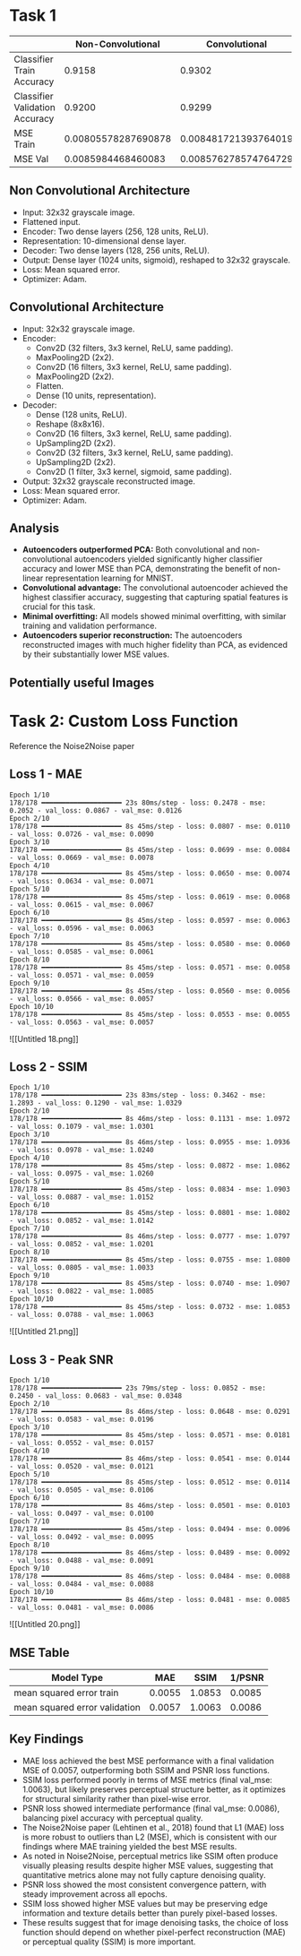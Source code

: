 
# Task 1

|                                | Non-Convolutional   | Convolutional        | PCA    |
| ------------------------------ | ------------------- | -------------------- | ------ |
| Classifier Train Accuracy      | 0.9158              | 0.9302               | 0.8100 |
| Classifier Validation Accuracy | 0.9200              | 0.9299               | 0.8159 |
| MSE Train                      | 0.00805578287690878 | 0.008481721393764019 | 0.0258 |
| MSE Val                        | 0.0085984468460083  | 0.008576278574764729 | 0.0256 |

## Non Convolutional Architecture

- Input: 32x32 grayscale image.
- Flattened input.
- Encoder: Two dense layers (256, 128 units, ReLU).
- Representation: 10-dimensional dense layer.
- Decoder: Two dense layers (128, 256 units, ReLU).
- Output: Dense layer (1024 units, sigmoid), reshaped to 32x32 grayscale.
- Loss: Mean squared error.
- Optimizer: Adam.

## Convolutional Architecture

- Input: 32x32 grayscale image.
- Encoder:
    - Conv2D (32 filters, 3x3 kernel, ReLU, same padding).
    - MaxPooling2D (2x2).
    - Conv2D (16 filters, 3x3 kernel, ReLU, same padding).
    - MaxPooling2D (2x2).
    - Flatten.
    - Dense (10 units, representation).
- Decoder:
    - Dense (128 units, ReLU).
    - Reshape (8x8x16).
    - Conv2D (16 filters, 3x3 kernel, ReLU, same padding).
    - UpSampling2D (2x2).
    - Conv2D (32 filters, 3x3 kernel, ReLU, same padding).
    - UpSampling2D (2x2).
    - Conv2D (1 filter, 3x3 kernel, sigmoid, same padding).
- Output: 32x32 grayscale reconstructed image.
- Loss: Mean squared error.
- Optimizer: Adam.


## Analysis

- **Autoencoders outperformed PCA:** Both convolutional and non-convolutional autoencoders yielded significantly higher classifier accuracy and lower MSE than PCA, demonstrating the benefit of non-linear representation learning for MNIST.
- **Convolutional advantage:** The convolutional autoencoder achieved the highest classifier accuracy, suggesting that capturing spatial features is crucial for this task.
- **Minimal overfitting:** All models showed minimal overfitting, with similar training and validation performance.
- **Autoencoders superior reconstruction:** The autoencoders reconstructed images with much higher fidelity than PCA, as evidenced by their substantially lower MSE values.

## Potentially useful Images















# Task 2: Custom Loss Function

Reference the Noise2Noise paper
## Loss 1 - MAE

```
Epoch 1/10
178/178 ━━━━━━━━━━━━━━━━━━━━ 23s 80ms/step - loss: 0.2478 - mse: 0.2052 - val_loss: 0.0867 - val_mse: 0.0126
Epoch 2/10
178/178 ━━━━━━━━━━━━━━━━━━━━ 8s 45ms/step - loss: 0.0807 - mse: 0.0110 - val_loss: 0.0726 - val_mse: 0.0090
Epoch 3/10
178/178 ━━━━━━━━━━━━━━━━━━━━ 8s 45ms/step - loss: 0.0699 - mse: 0.0084 - val_loss: 0.0669 - val_mse: 0.0078
Epoch 4/10
178/178 ━━━━━━━━━━━━━━━━━━━━ 8s 45ms/step - loss: 0.0650 - mse: 0.0074 - val_loss: 0.0634 - val_mse: 0.0071
Epoch 5/10
178/178 ━━━━━━━━━━━━━━━━━━━━ 8s 45ms/step - loss: 0.0619 - mse: 0.0068 - val_loss: 0.0615 - val_mse: 0.0067
Epoch 6/10
178/178 ━━━━━━━━━━━━━━━━━━━━ 8s 45ms/step - loss: 0.0597 - mse: 0.0063 - val_loss: 0.0596 - val_mse: 0.0063
Epoch 7/10
178/178 ━━━━━━━━━━━━━━━━━━━━ 8s 45ms/step - loss: 0.0580 - mse: 0.0060 - val_loss: 0.0585 - val_mse: 0.0061
Epoch 8/10
178/178 ━━━━━━━━━━━━━━━━━━━━ 8s 45ms/step - loss: 0.0571 - mse: 0.0058 - val_loss: 0.0571 - val_mse: 0.0059
Epoch 9/10
178/178 ━━━━━━━━━━━━━━━━━━━━ 8s 45ms/step - loss: 0.0560 - mse: 0.0056 - val_loss: 0.0566 - val_mse: 0.0057
Epoch 10/10
178/178 ━━━━━━━━━━━━━━━━━━━━ 8s 45ms/step - loss: 0.0553 - mse: 0.0055 - val_loss: 0.0563 - val_mse: 0.0057
```

![[Untitled 18.png]]

## Loss 2 - SSIM
```
Epoch 1/10
178/178 ━━━━━━━━━━━━━━━━━━━━ 23s 83ms/step - loss: 0.3462 - mse: 1.2893 - val_loss: 0.1290 - val_mse: 1.0329
Epoch 2/10
178/178 ━━━━━━━━━━━━━━━━━━━━ 8s 46ms/step - loss: 0.1131 - mse: 1.0972 - val_loss: 0.1079 - val_mse: 1.0301
Epoch 3/10
178/178 ━━━━━━━━━━━━━━━━━━━━ 8s 46ms/step - loss: 0.0955 - mse: 1.0936 - val_loss: 0.0978 - val_mse: 1.0240
Epoch 4/10
178/178 ━━━━━━━━━━━━━━━━━━━━ 8s 45ms/step - loss: 0.0872 - mse: 1.0862 - val_loss: 0.0975 - val_mse: 1.0260
Epoch 5/10
178/178 ━━━━━━━━━━━━━━━━━━━━ 8s 45ms/step - loss: 0.0834 - mse: 1.0903 - val_loss: 0.0887 - val_mse: 1.0152
Epoch 6/10
178/178 ━━━━━━━━━━━━━━━━━━━━ 8s 45ms/step - loss: 0.0801 - mse: 1.0802 - val_loss: 0.0852 - val_mse: 1.0142
Epoch 7/10
178/178 ━━━━━━━━━━━━━━━━━━━━ 8s 46ms/step - loss: 0.0777 - mse: 1.0797 - val_loss: 0.0852 - val_mse: 1.0201
Epoch 8/10
178/178 ━━━━━━━━━━━━━━━━━━━━ 8s 45ms/step - loss: 0.0755 - mse: 1.0800 - val_loss: 0.0805 - val_mse: 1.0033
Epoch 9/10
178/178 ━━━━━━━━━━━━━━━━━━━━ 8s 45ms/step - loss: 0.0740 - mse: 1.0907 - val_loss: 0.0822 - val_mse: 1.0085
Epoch 10/10
178/178 ━━━━━━━━━━━━━━━━━━━━ 8s 45ms/step - loss: 0.0732 - mse: 1.0853 - val_loss: 0.0788 - val_mse: 1.0063
```

![[Untitled 21.png]]

## Loss 3 - Peak SNR
```
Epoch 1/10
178/178 ━━━━━━━━━━━━━━━━━━━━ 23s 79ms/step - loss: 0.0852 - mse: 0.2450 - val_loss: 0.0683 - val_mse: 0.0348
Epoch 2/10
178/178 ━━━━━━━━━━━━━━━━━━━━ 8s 46ms/step - loss: 0.0648 - mse: 0.0291 - val_loss: 0.0583 - val_mse: 0.0196
Epoch 3/10
178/178 ━━━━━━━━━━━━━━━━━━━━ 8s 45ms/step - loss: 0.0571 - mse: 0.0181 - val_loss: 0.0552 - val_mse: 0.0157
Epoch 4/10
178/178 ━━━━━━━━━━━━━━━━━━━━ 8s 46ms/step - loss: 0.0541 - mse: 0.0144 - val_loss: 0.0520 - val_mse: 0.0121
Epoch 5/10
178/178 ━━━━━━━━━━━━━━━━━━━━ 8s 45ms/step - loss: 0.0512 - mse: 0.0114 - val_loss: 0.0505 - val_mse: 0.0106
Epoch 6/10
178/178 ━━━━━━━━━━━━━━━━━━━━ 8s 46ms/step - loss: 0.0501 - mse: 0.0103 - val_loss: 0.0497 - val_mse: 0.0100
Epoch 7/10
178/178 ━━━━━━━━━━━━━━━━━━━━ 8s 45ms/step - loss: 0.0494 - mse: 0.0096 - val_loss: 0.0492 - val_mse: 0.0095
Epoch 8/10
178/178 ━━━━━━━━━━━━━━━━━━━━ 8s 46ms/step - loss: 0.0489 - mse: 0.0092 - val_loss: 0.0488 - val_mse: 0.0091
Epoch 9/10
178/178 ━━━━━━━━━━━━━━━━━━━━ 8s 46ms/step - loss: 0.0484 - mse: 0.0088 - val_loss: 0.0484 - val_mse: 0.0088
Epoch 10/10
178/178 ━━━━━━━━━━━━━━━━━━━━ 8s 46ms/step - loss: 0.0481 - mse: 0.0085 - val_loss: 0.0481 - val_mse: 0.0086
```

![[Untitled 20.png]]

## MSE Table

| Model Type                    | MAE    | SSIM   | 1/PSNR |
| ----------------------------- | ------ | ------ | ------ |
| mean squared error train      | 0.0055 | 1.0853 | 0.0085 |
| mean squared error validation | 0.0057 | 1.0063 | 0.0086 |
## Key Findings


- MAE loss achieved the best MSE performance with a final validation MSE of 0.0057, outperforming both SSIM and PSNR loss functions.
- SSIM loss performed poorly in terms of MSE metrics (final val_mse: 1.0063), but likely preserves perceptual structure better, as it optimizes for structural similarity rather than pixel-wise error.
- PSNR loss showed intermediate performance (final val_mse: 0.0086), balancing pixel accuracy with perceptual quality.
- The Noise2Noise paper (Lehtinen et al., 2018) found that L1 (MAE) loss is more robust to outliers than L2 (MSE), which is consistent with our findings where MAE training yielded the best MSE results.
- As noted in Noise2Noise, perceptual metrics like SSIM often produce visually pleasing results despite higher MSE values, suggesting that quantitative metrics alone may not fully capture denoising quality.
- PSNR loss showed the most consistent convergence pattern, with steady improvement across all epochs.
- SSIM loss showed higher MSE values but may be preserving edge information and texture details better than purely pixel-based losses.
- These results suggest that for image denoising tasks, the choice of loss function should depend on whether pixel-perfect reconstruction (MAE) or perceptual quality (SSIM) is more important.